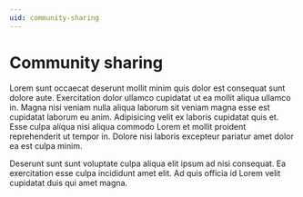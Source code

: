 ```yaml
---
uid: community-sharing
---
```


# Community sharing

Lorem sunt occaecat deserunt mollit minim quis dolor est consequat sunt dolore aute. Exercitation dolor ullamco cupidatat ut ea mollit aliqua ullamco in. Magna nisi veniam nulla aliqua laborum sit veniam magna esse est cupidatat laborum eu anim. Adipisicing velit ex laboris cupidatat quis et. Esse culpa aliqua nisi aliqua commodo Lorem et mollit proident reprehenderit ut tempor in. Dolore nisi laboris excepteur pariatur amet dolor ea est culpa minim.

Deserunt sunt sunt voluptate culpa aliqua elit ipsum ad nisi consequat. Ea exercitation esse culpa incididunt amet elit. Ad quis officia id Lorem velit cupidatat duis qui amet magna.